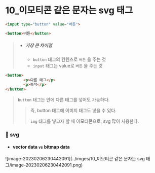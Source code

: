 # 10_이모티콘 같은 문자는 svg 태그 

```html
<input type="button" value="버튼">
```

```html
<button>버튼</button>
```

> * ##### 가장 큰 차이점 
>
>   * `button` 태그의 컨텐츠로 `버튼` 을 주는 것 
>   * `input` 태그는 value로 `버튼` 을 주는 것 

```html
<button>
        <p>다른 태그</p>
        <p>동작</p>
</button>
```

> `button` 태그는 안에 다른 태그를 넣어도 가능하다. 
>
> > 즉, button 태그에 이미지 태그도 넣을 수 있다. 
> >
> > `img`  태그를 넣고자 할 때 이모티콘으로, svg 많이 사용한다. 



### 🤔 svg

* #### vector data `vs` bitmap data

![image-20230206230442091](../imges/10_이모티콘 같은 문자는 svg 태그/image-20230206230442091.png)